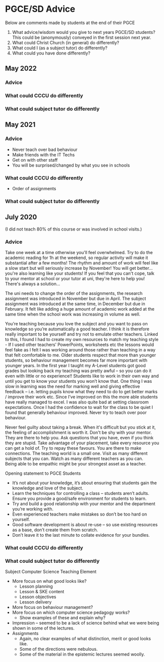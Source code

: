 
PGCE/SD Advice
==============

Below are comments made by students at the end of their PGCE

1. What advice/wisdom would you give to next years PGCE/SD students? This could be (anonymously) conveyed in the first session next year.
2. What could Christ Church (in general) do differently?
3. What could I (as a subject tutor) do differently?
4. What could you have done differently?


May 2022
--------

### Advice

### What could CCCU do differently

### What could subject tutor do differently


May 2021
--------

### Advice

 - Never teach over bad behaviour
 - Make friends with the IT Techs
 - Get on with other staff
 - You will be surprised/changed by what you see in schools

### What could CCCU do differently

 - Order of assignments

### What could subject tutor do differently


July 2020
---------

(I did not teach 80% of this course or was involved in school visits.)

### Advice

Take one week at a time otherwise you'll feel overwhelmed. Try to do the academic reading for 1h at the weekend, 
so regular activity will make it substantial after a few months! The rhythm and amount of work will feel like a slow start 
but will seriously increase by November! You will get better... you're also learning like your students! 
If you feel that you can't cope, talk to your mentor at school or your tutor at uni, they're here to help you!
There's always a solution...


The uni needs to change the order of the assignments, the research assignment was introduced in November but due in April.
The subject assignment was introduced at the same time, in December but due in February.
It felt like adding a huge amount of academic work added at the same time when the school work was increasing in volume as well.


You’re teaching because you love the subject and you want to pass on knowledge so you’re automatically a good teacher. I think it is therefore really important to be yourself and try not to emulate other teachers. 
Linked to this, I found I had to create my own resources to match my teaching style - If I used other teachers’ PowerPoints, worksheets etc the lessons would feel fake as I felt I was working around those rather than teaching in a way that felt comfortable to me. Older students respect that more than younger students, so behaviour management becomes far more important with younger years. 
In the first year I taught my A-Level students got good grades but looking back my teaching was pretty awful – so you can do it even with little or no experience!! 
Students like to work in their own way and until you get to know your students you won’t know that. 
One thing I was slow in learning was the need for marking well and giving effective feedback – i.e. letting pupils know what they need to do to get better marks / improve their work etc. Since I’ve improved on this the more able students have really managed to excel.
I was also quite bad at setting classroom expectations. Once I had the confidence to wait for the class to be quiet I found that generally behaviour improved. Never try to teach over poor behaviour.


Never feel guilty about taking a break.
When it's difficult but you stick at it, the feeling of accomplishment is worth it. 
Don't be shy with your mentor. They are there to help you. 
Ask questions that you have, even if you think they are stupid. 
Take advantage of your placement, take every resource you can get a hold of. 
Try to repay these favours. You are there to make connections. The teaching world is a small one. 
Visit as many different subjects that you can. Watch as many different teachers as you can.  
Being able to be empathic might be your strongest asset as a teacher. 


Opening statement to PGCE Students
* It’s not about your knowledge, it’s about ensuring that students gain the knowledge and love of the subject.
* Learn the techniques for controlling a class – students aren’t adults. Ensure you provide a good/safe environment for students to learn.
* Try and build a good relationship with your mentor and the department you’re working with.
* Even experienced teachers make mistakes so don’t be too hard on yourself.
* Good software development is about re-use – so use existing resources as a base, don’t create them from scratch.
* Don’t leave it to the last minute to collate evidence for your bundles. 




### What could CCCU do differently

### What could subject tutor do differently

Subject Computer Science Teaching Element
* More focus on what good looks like?
    * Lesson planning
    * Lesson & SKE content
    * Lesson objectives
    * Lesson delivery
* More focus on behaviour management?
* More focus on which computer science pedagogy works? 
    * Show examples of these and explain why?
* Impression – seemed to be a lack of science behind what we were being shown in some of the lectures.
* Assignments
    * Again, no clear examples of what distinction, merit or good looks like.
    * Some of the directions were nebulous.
    * Some of the material in the epistemic lectures seemed woolly. 
